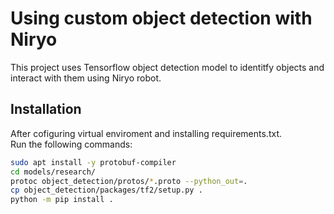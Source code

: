 
# Using custom object detection with Niryo

This project uses Tensorflow object detection model to identitfy objects and interact with them using Niryo robot. 


## Installation

After cofiguring virtual enviroment and installing requirements.txt.  
Run the following commands: 

```bash
sudo apt install -y protobuf-compiler
cd models/research/
protoc object_detection/protos/*.proto --python_out=.
cp object_detection/packages/tf2/setup.py .
python -m pip install .
```
    
